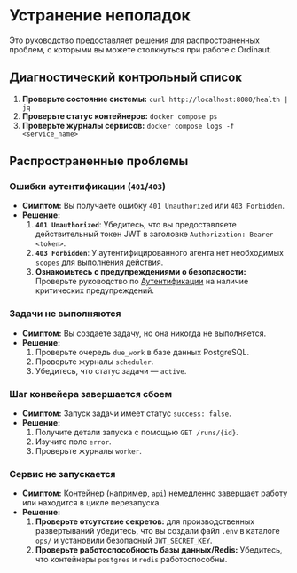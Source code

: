 # Устранение неполадок

Это руководство предоставляет решения для распространенных проблем, с которыми вы можете столкнуться при работе с Ordinaut.

## Диагностический контрольный список

1.  **Проверьте состояние системы:** `curl http://localhost:8080/health | jq`
2.  **Проверьте статус контейнеров:** `docker compose ps`
3.  **Проверьте журналы сервисов:** `docker compose logs -f <service_name>`

## Распространенные проблемы

### Ошибки аутентификации (`401`/`403`)

- **Симптом:** Вы получаете ошибку `401 Unauthorized` или `403 Forbidden`.
- **Решение:**
    1.  **`401 Unauthorized`**: Убедитесь, что вы предоставляете действительный токен JWT в заголовке `Authorization: Bearer <token>`.
    2.  **`403 Forbidden`**: У аутентифицированного агента нет необходимых `scopes` для выполнения действия.
    3.  **Ознакомьтесь с предупреждениями о безопасности:** Проверьте руководство по [Аутентификации](../api/authentication.md) на наличие критических предупреждений.

### Задачи не выполняются

- **Симптом:** Вы создаете задачу, но она никогда не выполняется.
- **Решение:**
    1.  Проверьте очередь `due_work` в базе данных PostgreSQL.
    2.  Проверьте журналы `scheduler`.
    3.  Убедитесь, что статус задачи — `active`.

### Шаг конвейера завершается сбоем

- **Симптом:** Запуск задачи имеет статус `success: false`.
- **Решение:**
    1.  Получите детали запуска с помощью `GET /runs/{id}`.
    2.  Изучите поле `error`.
    3.  Проверьте журналы `worker`.

### Сервис не запускается

- **Симптом:** Контейнер (например, `api`) немедленно завершает работу или находится в цикле перезапуска.
- **Решение:**
    1.  **Проверьте отсутствие секретов:** для производственных развертываний убедитесь, что вы создали файл `.env` в каталоге `ops/` и установили безопасный `JWT_SECRET_KEY`.
    2.  **Проверьте работоспособность базы данных/Redis:** Убедитесь, что контейнеры `postgres` и `redis` работоспособны.
